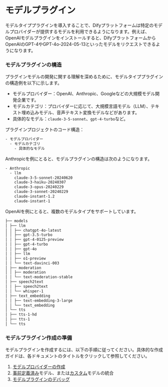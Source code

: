 # モデルプラグイン

モデルタイププラグインを導入することで、Difyプラットフォームは特定のモデルプロバイダーが提供するモデルを利用できるようになります。例えば、OpenAIモデルプラグインをインストールすると、DifyプラットフォームからOpenAIのGPT-4やGPT-4o-2024-05-13といったモデルをリクエストできるようになります。

### **モデルプラグインの構造**

プラグインモデルの開発に関する理解を深めるために、モデルタイププラグインの構造例を以下に示します。

*   モデルプロバイダー：OpenAI、Anthropic、Googleなどの大規模モデル開発企業です。
*   モデルカテゴリ：プロバイダーに応じて、大規模言語モデル（LLM）、テキスト埋め込みモデル、音声テキスト変換モデルなどがあります。
*   具体的なモデル：`claude-3-5-sonnet`、`gpt-4-turbo`など。

プラグインプロジェクトのコード構造：

```bash
- モデルプロバイダー
  - モデルカテゴリ
    - 具体的なモデル
```

Anthropicを例にとると、モデルプラグインの構造は次のようになります。

```bash
- Anthropic
  - llm
    claude-3-5-sonnet-20240620
    claude-3-haiku-20240307
    claude-3-opus-20240229
    claude-3-sonnet-20240229
    claude-instant-1.2
    claude-instant-1
```

OpenAIを例にとると、複数のモデルタイプをサポートしています。

```bash
├── models
│ ├── llm
│ │ ├── chatgpt-4o-latest
│ │ ├── gpt-3.5-turbo
│ │ ├── gpt-4-0125-preview
│ │ ├── gpt-4-turbo
│ │ ├── gpt-4o
│ │ ├── llm
│ │ ├── o1-preview
│ │ └── text-davinci-003
│ ├── moderation
│ │ ├── moderation
│ │ └── text-moderation-stable
│ ├── speech2text
│ │ ├── speech2text
│ │ └── whisper-1
│ ├── text_embedding
│ │ ├── text-embedding-3-large
│ │ └── text_embedding
│ └── tts
│ ├── tts-1-hd
│ ├── tts-1
│ └── tts
```

### **モデルプラグイン作成の準備**

モデルプラグインを作成するには、以下の手順に従ってください。具体的な作成ガイドは、各ドキュメントのタイトルをクリックして参照してください。

1.  [モデルプロバイダーの作成](create-model-providers.md)
2.  [事前定義済み](../../../guides/model-configuration/predefined-model.md)モデル、または[カスタム](../../../guides/model-configuration/customizable-model.md)モデルの統合
3.  [モデルプラグインのデバッグ](../../debug-plugin.md)